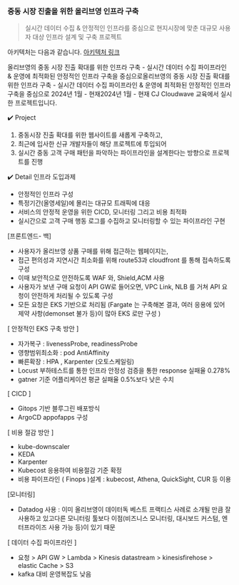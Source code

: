 ### **중동 시장 진출을 위한 올리브영 인프라 구축**

> 실시간 데이터 수집 & 안정적인 인프라를 중심으로 현지시장에 맞춘 대규모 사용자 대상 인프라 설계 및 구축 프로젝트

아키텍처는 다음과 같습니다.
[아키텍처 링크](https://viewer.diagrams.net/index.html?tags=%7B%7D&target=blank&highlight=0000ff&edit=_blank&layers=1&nav=1&page-id=9BRYHBcp9KjD5vnArndL&title=%EC%9A%B0%EB%B0%94%EB%A6%AC%EC%98%AC.drawio#Uhttps%3A%2F%2Fdrive.google.com%2Fuc%3Fid%3D1QmI5ELLuDr3Tjr4iyQ2ej1wjfC1AO8hy%26export%3Ddownload#%7B%22pageId%22%3A%229BRYHBcp9KjD5vnArndL%22%7D)

올리브영의 중동 시장 진출 확대를 위한 인프라 구축 - 실시간 데이터 수집 파이프라인 & 운영에 최적화된 안정적인 인프라 구축을 중심으로올리브영의 중동 시장 진출 확대를 위한 인프라 구축 - 실시간 데이터 수집 파이프라인 & 운영에 최적화된 안정적인 인프라 구축을 중심으로
2024년 1월 - 현재2024년 1월 - 현재
CJ Cloudwave 교육에서 실시한 프로젝트입니다.

✔️ Project
1) 중동시장 진출 확대를 위한 웹사이트를 새롭게 구축하고, 
2) 최근에 입사한 신규 개발자들이 해당 프로젝트에 투입되어 
3) 실시간 중동 고객 구매 패턴을 파악하는 파이프라인을 설계한다는 방향으로 프로젝트를 진행


✔️ Detail
인프라 도입과제
- 안정적인 인프라 구성
- 특정기간(올영세일)에 몰리는 대규모 트래픽에 대응
- 서비스의 안정적 운영을 위한 CICD, 모니터링 그리고 비용 최적화 
- 실시간으로 고객 구매 행동 로그를 수집하고 모니터링할 수 있는 파이프라인 구현

[프론트엔드- 백]
- 사용자가 올리브영 상품 구매를 위해 접근하는 웹페이지는, 
- 접근 편의성과 지연시간 최소화를 위해 route53과 cloudfront 를 통해 접속하도록 구성 
- 이때 보안적으로 안전하도록 WAF 와, Shield,ACM 사용
- 사용자가 보낸 구매 요청이 API GW로 들어오면, VPC Link, NLB 를 거쳐 API 요청이 안전하게 처리될 수 있도록 구성
- 모든 요청은 EKS 기반으로 처리됨 (Fargate 는 구축해본 결과, 여러 응용에 있어 제약 사항(demonset 불가 등)이 많아 EKS 로만 구성 ) 

[ 안정적인 EKS 구축 방안 ]
- 자가복구 : livenessProbe, readinessProbe
- 영향범위최소화 : pod AntiAffinity 
- 빠른확장 : HPA , Karpenter (오토스케일링)
- Locust 부하테스트를 통한 인프라 안정성 검증을 통한 response 실패율 0.278% 
- gatner 기준 어플리케이션 평균 실패율 0.5%보다 낮은 수치

[ CICD ]
- Gitops 기반 블루그린 배포방식
- ArgoCD appofapps 구성 

[ 비용 절감 방안 ]
- kube-downscaler
- KEDA
- Karpenter
- Kubecost 응용하여 비용절감 기준 확정 
- 비용 파이프라인 ( Finops )설계 : kubecost, Athena, QuickSight, CUR 등 이용

[모니터링]
- Datadog 사용 : 이미 올리브영이 데이터독 베스트 프랙티스 사례로 소개될 만큼 잘 사용하고 있고다른 모니터링 툴보다 이점(비즈니스 모니터링, 대시보드 커스텀, 엔터프라이즈 사용 가능 등)이 있기 때문

[ 데이터 수집 파이프라인 ]
- 요청 > API GW > Lambda > Kinesis datastream > kinesisfirehose > elastic Cache > S3 
- kafka 대비 운영복잡도 낮음

